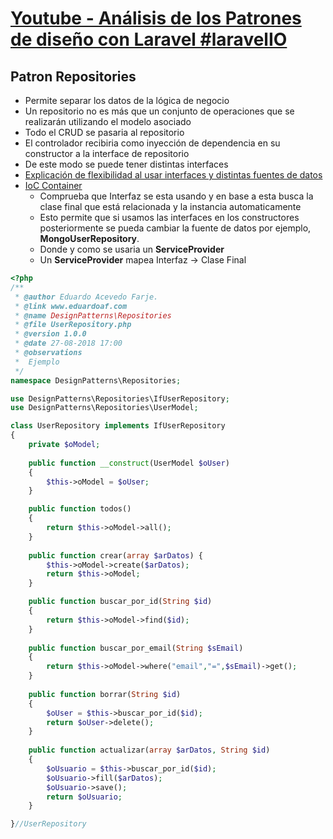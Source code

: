 # [Youtube - Análisis de los Patrones de diseño con Laravel #laravelIO](https://youtu.be/SCpigk7UToM?t=1688)
## Patron Repositories

- Permite separar los datos de la lógica de negocio
- Un repositorio no es más que un conjunto de operaciones que se realizarán utilizando el modelo asociado
- Todo el CRUD se pasaria al repositorio
- El controlador recibiria como inyección de dependencia en su constructor a la interface de repositorio
- De este modo se puede tener distintas interfaces 
- [Explicación de flexibilidad al usar interfaces y distintas fuentes de datos](https://youtu.be/SCpigk7UToM?t=2329)
- [IoC Container](https://laravel.com/docs/4.2/ioc)
    - Comprueba que Interfaz se esta usando y en base a esta busca la clase final que está relacionada y la instancia automaticamente
    - Esto permite que si usamos las interfaces en los constructores posteriormente se pueda cambiar la fuente de datos
por ejemplo, **MongoUserRepository**. 
    - Donde y como se usaria un **ServiceProvider**
    - Un **ServiceProvider** mapea Interfaz -> Clase Final

```php
<?php
/**
 * @author Eduardo Acevedo Farje.
 * @link www.eduardoaf.com
 * @name DesignPatterns\Repositories
 * @file UserRepository.php
 * @version 1.0.0
 * @date 27-08-2018 17:00
 * @observations
 *  Ejemplo
 */
namespace DesignPatterns\Repositories;

use DesignPatterns\Repositories\IfUserRepository;
use DesignPatterns\Repositories\UserModel;

class UserRepository implements IfUserRepository
{
    private $oModel;
    
    public function __construct(UserModel $oUser) 
    {
        $this->oModel = $oUser;
    }

    public function todos() 
    {
        return $this->oModel->all();
    }
    
    public function crear(array $arDatos) {
        $this->oModel->create($arDatos);
        return $this->oModel;
    }

    public function buscar_por_id(String $id)
    {
        return $this->oModel->find($id);
    }    
    
    public function buscar_por_email(String $sEmail) 
    {
        return $this->oModel->where("email","=",$sEmail)->get();
    }
    
    public function borrar(String $id) 
    {
        $oUser = $this->buscar_por_id($id);
        return $oUser->delete();
    }
    
    public function actualizar(array $arDatos, String $id) 
    {
        $oUsuario = $this->buscar_por_id($id);
        $oUsuario->fill($arDatos);
        $oUsuario->save();
        return $oUsuario;
    }

}//UserRepository
```